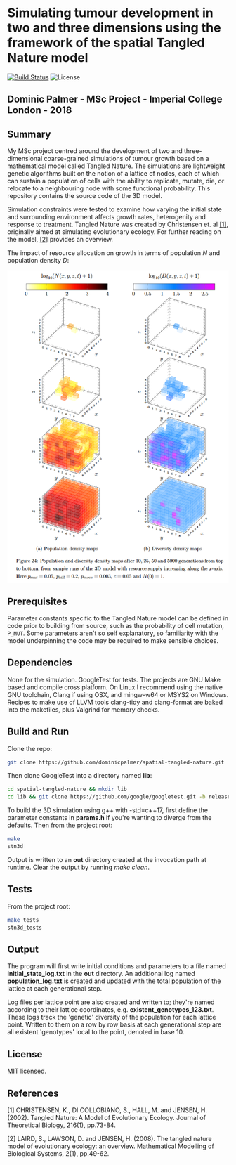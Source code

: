 # Simulating tumour development in two and three dimensions using the framework of the spatial Tangled Nature model

[![Build Status](https://api.travis-ci.com/dominicpalmer/spatial-tangled-nature.svg?branch=main)](https://travis-ci.com/dominicpalmer/spatial-tangled-nature) ![License](https://img.shields.io/github/license/dominicpalmer/spatial-tangled-nature)

## **Dominic Palmer - MSc Project - Imperial College London - 2018**

## Summary

My MSc project centred around the development of two and three-dimensional coarse-grained simulations of tumour growth based on a mathematical model called Tangled Nature. The simulations are lightweight genetic algorithms built on the notion of a lattice of nodes, each of which can sustain a population of cells with the ability to replicate, mutate, die, or relocate to a neighbouring node with some functional probability. This repository contains the source code of the 3D model.

Simulation constraints were tested to examine how varying the initial state and surrounding environment affects growth rates, heterogenity and response to treatment. Tangled Nature was created by Christensen et. al [[1]](#references), originally aimed at simulating evolutionary ecology. For further reading on the model, [[2]](#references) provides an overview.

The impact of resource allocation on growth in terms of population *N* and population density *D*:

<p align="center">
    <img align="center" src="maps.png" alt="drawing" width="600" />
</p>

## Prerequisites

Parameter constants specific to the Tangled Nature model can be defined in code prior to building from source, such as the probability of cell mutation, `P_MUT`. Some parameters aren't so self explanatory, so familiarity with the model underpinning the code may be required to make sensible choices.

## Dependencies

None for the simulation. GoogleTest for tests. The projects are GNU Make based and compile cross platform. On Linux I recommend using the native GNU toolchain, Clang if using OSX, and mingw-w64 or MSYS2 on Windows. Recipes to make use of LLVM tools clang-tidy and clang-format are baked into the makefiles, plus Valgrind for memory checks.

## Build and Run

Clone the repo:

```bash
git clone https://github.com/dominicpalmer/spatial-tangled-nature.git
```

Then clone GoogleTest into a directory named **lib**:

```bash
cd spatial-tangled-nature && mkdir lib
cd lib && git clone https://github.com/google/googletest.git -b release-1.10.0
```

To build the 3D simulation using g++ with -std=c++17, first define the parameter constants in **params.h** if you're wanting to diverge from the defaults. Then from the project root:

```bash
make
stn3d
```

Output is written to an **out** directory created at the invocation path at runtime. Clear the output by running *make clean*.

## Tests

From the project root:

```bash
make tests
stn3d_tests
```

## Output

The program will first write initial conditions and parameters to a file named **initial_state_log.txt** in the **out** directory. An additional log named **population_log.txt** is created and updated with the total population of the lattice at each generational step.

Log files per lattice point are also created and written to; they're named according to their lattice coordinates, e.g. **existent_genotypes_123.txt**. These logs track the 'genetic' diversity of the population for each lattice point. Written to them on a row by row basis at each generational step are all existent 'genotypes' local to the point, denoted in base 10.

## License

MIT licensed.

## References

[1] CHRISTENSEN, K., DI COLLOBIANO, S., HALL, M. and JENSEN, H. (2002). Tangled Nature: A Model of Evolutionary Ecology. Journal of Theoretical Biology, 216(1), pp.73-84.

[2] LAIRD, S., LAWSON, D. and JENSEN, H. (2008). The tangled nature model of evolutionary ecology: an overview. Mathematical Modelling of Biological Systems, 2(1), pp.49-62.
